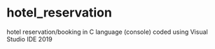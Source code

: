 # hotel_reservation
hotel reservation/booking in C language (console)
coded using Visual Studio IDE 2019
